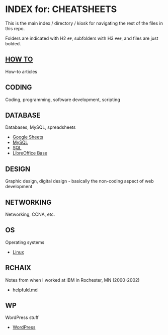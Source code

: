 # INDEX for: CHEATSHEETS

This is the main index / directory / kiosk for navigating the rest of the files in this repo.

Folders are indicated with H2 `##`, subfolders with H3 `###`, and files are just bolded.


## [HOW TO](/how-to/index.md)

How-to articles


## CODING

Coding, programming, software development, scripting

## DATABASE

Databases, MySQL, spreadsheets

- [Google Sheets](/database/gsheets.md)
- [MySQL](/database/mysql.md)
- [SQL](/database/sql.md)
- [LibreOffice Base](/database/lo-base.md)

## DESIGN

Graphic design, digital design - basically the non-coding aspect of web development

## NETWORKING

Networking, CCNA, etc.

## OS

Operating systems

- [Linux](/os/linux.md)

## RCHAIX

Notes from when I worked at IBM in Rochester, MN (2000-2002)

- [helpfuld.md](/rchaix/helpfuld.md)

## WP

WordPress stuff

- [WordPress](/wp/wordpress.md)
